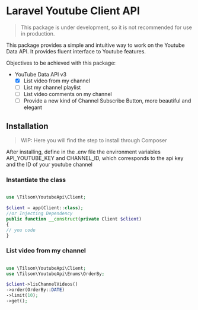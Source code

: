 # Laravel Youtube Client API

> This package is under development, so it is not recommended for use in production.

This package provides a simple and intuitive way to work on the Youtube Data API.
It provides fluent interface to Youtube features.

Objectives to be achieved with this package:

- YouTube Data API v3
  - [x] List video from my channel
  - [ ] List my channel playlist
  - [ ] List video comments on my channel
  - [ ] Provide a new kind of Channel Subscribe Button, more beautiful and elegant

## Installation
> WIP: Here you will find the step to install through Composer

After installing, define in the .env file the environment variables API_YOUTUBE_KEY and CHANNEL_ID, which corresponds to the api key and the ID of your youtube channel
### Instantiate the class

```php

use \Tilson\YoutubeApi\Client;

$client = app(Client::class);
//or Injecting Dependency
public function __construct(private Client $client)
{
// you code
}

```

### List video from my channel

```php

use \Tilson\YoutubeApi\Client;
use \Tilson\YoutubeApi\Enums\OrderBy;

$client->lisChannelVideos()
->order(OrderBy::DATE)
->limit(10);
->get();

```
